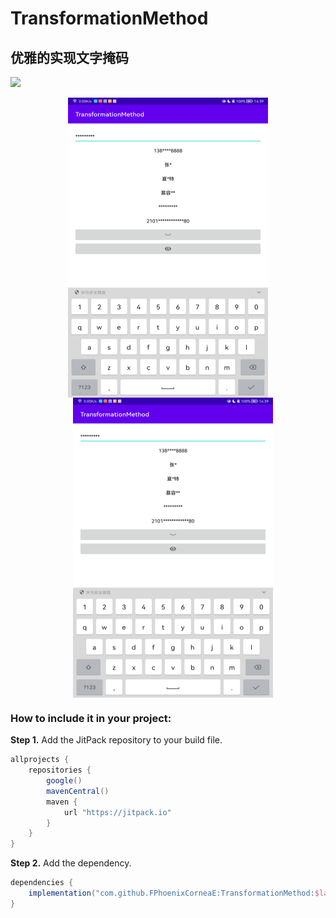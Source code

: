 # TransformationMethod

## 优雅的实现文字掩码

[![](https://jitpack.io/v/FPhoenixCorneaE/TransformationMethod.svg)](https://jitpack.io/#FPhoenixCorneaE/TransformationMethod)

<div align="center"> 
    <img src="https://github.com/FPhoenixCorneaE/TransformationMethod/blob/main/images/picture_hide.png" width="320" height="480" align="top" />
    <img src="https://github.com/FPhoenixCorneaE/TransformationMethod/blob/main/images/picture_hide.png" width="320" height="480" align="top" style="margin-left:15px" />
</div>

### How to include it in your project:

**Step 1.** Add the JitPack repository to your build file.

```groovy
allprojects {
    repositories {
        google()
        mavenCentral()
        maven {
            url "https://jitpack.io"
        }
    }
}
```

**Step 2.** Add the dependency.

```groovy
dependencies {
    implementation("com.github.FPhoenixCorneaE:TransformationMethod:$latest")
}
```
